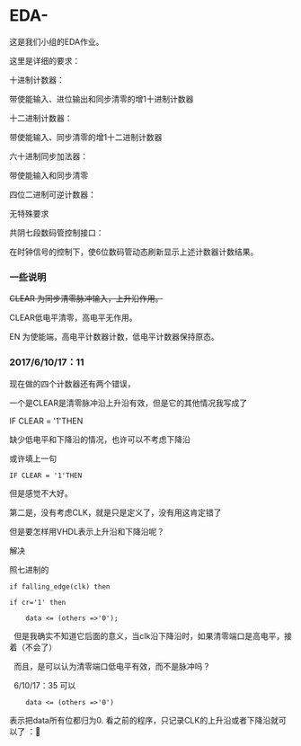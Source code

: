 # EDA-
这是我们小组的EDA作业。      

这里是详细的要求：                  

十进制计数器：               

带使能输入、进位输出和同步清零的增1十进制计数器              

十二进制计数器：                 

带使能输入、同步清零的增1十二进制计数器                  

六十进制同步加法器：              

带使能输入和同步清零               

四位二进制可逆计数器：            

无特殊要求                    

共阴七段数码管控制接口：                    

在时钟信号的控制下，使6位数码管动态刷新显示上述计数器计数结果。                  

### 一些说明 ###
~~CLEAR 为同步清零脉冲输入，上升沿作用。~~

CLEAR低电平清零，高电平无作用。

EN 为使能端，高电平计数器计数，低电平计数器保持原态。

### 2017/6/10/17：11 ###      

现在做的四个计数器还有两个错误，

一个是CLEAR是清零脉冲沿上升沿有效，但是它的其他情况我写成了

IF CLEAR = '1'THEN

缺少低电平和下降沿的情况，也许可以不考虑下降沿

或许填上一句

	IF CLEAR = '1'THEN

但是感觉不大好。

第二是，没有考虑CLK，就是只是定义了，没有用这肯定错了

但是要怎样用VHDL表示上升沿和下降沿呢？


解决

照七进制的

	if falling_edge(clk) then

	if cr='1' then
	
		data <= (others =>'0');
		
   但是我确实不知道它后面的意义，当clk沿下降沿时，如果清零端口是高电平，接着（不会了）
   
   
   而且，是可以认为清零端口低电平有效，而不是脉冲吗？
   
   6/10/17：35 可以
   
   	
		data <= (others =>'0')
		
表示把data所有位都归为0.
看之前的程序，只记录CLK的上升沿或者下降沿就可以了 ：🙏
